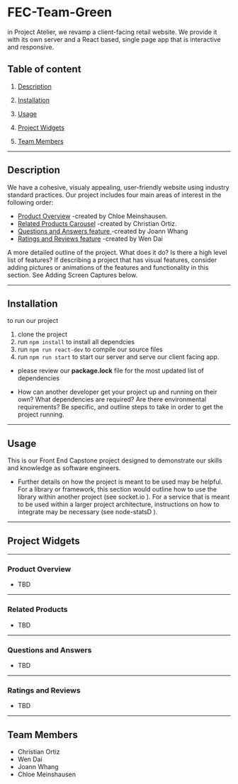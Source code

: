 # FEC-Team-Green
  in Project Atelier, we revamp a client-facing retail website. We provide it with its own server and a React based, single page app that is interactive and responsive.

  ## Table of content
  1. <a href='#description'> Description</a>

  2. <a href='#installation'> Installation</a>

  3. <a href='#usage'> Usage</a>

  4. <a href='#project-widgets'> Project Widgets</a>

  3. <a href='#team-members'> Team Members</a>


---
 ## Description


  We have a cohesive, visualy appealing, user-friendly website using industry standard practices. Our project includes four main areas of interest in the following order:

  - <a href='#product-overview'> Product Overview</a> -created by Chloe Meinshausen.
  - <a href='#related-products'> Related Products Carousel</a> -created by Christian Ortiz.
  - <a href='#questions-and-answers'> Questions and Answers feature </a>  -created by Joann Whang
  - <a href='#ratings-and-reviews'> Ratings and Reviews feature</a> -created by Wen Dai


   A more detailed outline of the project. What does it do? Is there a high level list of features? If describing a project that has visual features, consider adding pictures or animations of the features and functionality in this section. See Adding Screen Captures below.

---
  ## Installation
  to run our project
  1. clone the project
  2. run  `npm install` to install all dependcies
  3. run  `npm run react-dev` to compile our source files
  4. run  `npm run start`  to start our server and serve our client facing app.

  *  please review our **package.lock** file for the most updated list of dependencies

   - How can another developer get your project up and running on their own? What dependencies are required? Are there environmental requirements? Be specific, and outline steps to take in order to get the project running.
---
  ## Usage
  This is our Front End Capstone project designed to demonstrate our skills and knowledge as software engineers.
  - Further details on how the project is meant to be used may be helpful. For a library or framework, this section would outline how to use the library within another project (see socket.io  ). For a service that is meant to be used within a larger project architecture, instructions on how to integrate may be necessary (see node-statsD  ).

---
 ## Project Widgets
---
  ### Product Overview
* TBD
---
  ### Related Products
* TBD
---
  ### Questions and Answers
* TBD
---
  ### Ratings and  Reviews
* TBD

---
  ## Team Members

  * Christian Ortiz
  * Wen Dai
  * Joann Whang
  * Chloe Meinshausen
